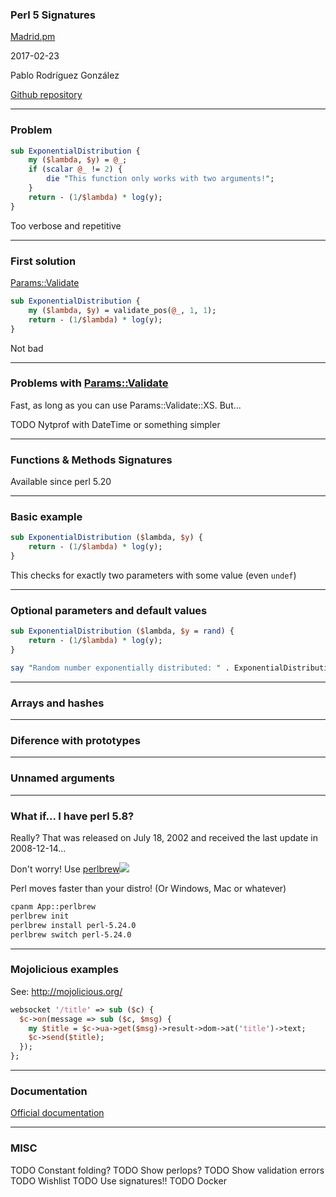 ### Perl 5 Signatures

[Madrid.pm](http://madrid.pm.org/)

2017-02-23

Pablo Rodríguez González

[Github repository](https://github.com/pablrod/slides/tree/master/perl_signatures)

---

### Problem

```perl
sub ExponentialDistribution {
    my ($lambda, $y) = @_;
    if (scalar @_ != 2) {
        die "This function only works with two arguments!";
    }
    return - (1/$lambda) * log(y);
}
```
Too verbose and repetitive

---

### First solution

[Params::Validate](https://metacpan.org/pod/Params::Validate)

```perl
sub ExponentialDistribution {
    my ($lambda, $y) = validate_pos(@_, 1, 1);
    return - (1/$lambda) * log(y);
}
```

Not bad

---

### Problems with [Params::Validate](https://metacpan.org/pod/Params::Validate)

Fast, as long as you can use Params::Validate::XS. But... 

TODO Nytprof with DateTime or something simpler

---

### Functions & Methods Signatures

Available since perl 5.20

---

### Basic example

```perl
sub ExponentialDistribution ($lambda, $y) {
    return - (1/$lambda) * log(y);
}
```

This checks for exactly two parameters with some value (even `undef`)


---

### Optional parameters and default values

```perl
sub ExponentialDistribution ($lambda, $y = rand) {
    return - (1/$lambda) * log(y);
}
```

```perl
say "Random number exponentially distributed: " . ExponentialDistribution(1);
```

---

### Arrays and hashes

---

### Diference with prototypes

---

### Unnamed arguments

---

### What if... I have perl 5.8?

Really? That was released on July 18, 2002 and received the last update in 2008-12-14...

Don't worry! Use [perlbrew](https://perlbrew.pl/)<img src="https://perlbrew.pl/images/h1-beer.png">

Perl moves faster than your distro! (Or Windows, Mac or whatever)


```bash
cpanm App::perlbrew
perlbrew init
perlbrew install perl-5.24.0
perlbrew switch perl-5.24.0
```

---

### Mojolicious examples

See: http://mojolicious.org/

```perl
websocket '/title' => sub ($c) {
  $c->on(message => sub ($c, $msg) {
    my $title = $c->ua->get($msg)->result->dom->at('title')->text;
    $c->send($title);
  });
};
```

---

### Documentation

[Official documentation](http://perldoc.perl.org/perlsub.html#Signatures)

---

### MISC

TODO Constant folding?
TODO Show perlops?
TODO Show validation errors
TODO Wishlist
TODO Use signatures!!
TODO Docker


